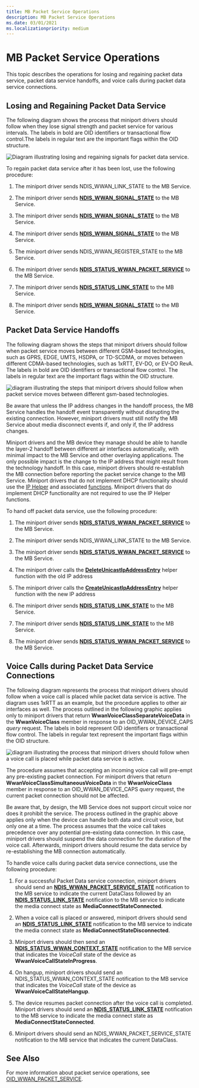 ```yaml
---
title: MB Packet Service Operations
description: MB Packet Service Operations
ms.date: 03/01/2021
ms.localizationpriority: medium
---
```


# MB Packet Service Operations

This topic describes the operations for losing and regaining packet data service, packet data service handoffs, and voice calls during packet data service connections.

## Losing and Regaining Packet Data Service

The following diagram shows the process that miniport drivers should follow when they lose signal strength and packet service for various intervals. The labels in bold are OID identifiers or transactional flow control.The labels in regular text are the important flags within the OID structure.

![Diagram illustrating losing and regaining signals for packet data service.](images/wwanregainingpacketdataservice.png)

To regain packet data service after it has been lost, use the following procedure:

1.  The miniport driver sends NDIS\_WWAN\_LINK\_STATE to the MB Service.

2.  The miniport driver sends [**NDIS\_WWAN\_SIGNAL\_STATE**](/windows-hardware/drivers/ddi/ndiswwan/ns-ndiswwan-_ndis_wwan_signal_state) to the MB Service.

3.  The miniport driver sends [**NDIS\_WWAN\_SIGNAL\_STATE**](/windows-hardware/drivers/ddi/ndiswwan/ns-ndiswwan-_ndis_wwan_signal_state) to the MB Service.

4.  The miniport driver sends [**NDIS\_WWAN\_SIGNAL\_STATE**](/windows-hardware/drivers/ddi/ndiswwan/ns-ndiswwan-_ndis_wwan_signal_state) to the MB Service.

5.  The miniport driver sends NDIS\_WWAN\_REGISTER\_STATE to the MB Service.

6.  The miniport driver sends [**NDIS\_STATUS\_WWAN\_PACKET\_SERVICE**](ndis-status-wwan-packet-service.md) to the MB Service.

7.  The miniport driver sends [**NDIS\_STATUS\_LINK\_STATE**](ndis-status-link-state.md) to the MB Service.

8.  The miniport driver sends [**NDIS\_WWAN\_SIGNAL\_STATE**](/windows-hardware/drivers/ddi/ndiswwan/ns-ndiswwan-_ndis_wwan_signal_state) to the MB Service.

## Packet Data Service Handoffs

The following diagram shows the steps that miniport drivers should follow when packet service moves between different GSM-based technologies, such as GPRS, EDGE, UMTS, HSDPA, or TD-SCDMA, or moves between different CDMA-based technologies, such as 1xRTT, EV-DO, or EV-DO RevA. The labels in bold are OID identifiers or transactional flow control. The labels in regular text are the important flags within the OID structure.

![diagram illustrating the steps that miniport drivers should follow when packet service moves between different gsm-based technologies.](images/wwanpacketdataservicehandoff.png)

Be aware that unless the IP address changes in the handoff process, the MB Service handles the handoff event transparently without disrupting the existing connection. However, miniport drivers must still notify the MB Service about media disconnect events if, and only if, the IP address changes.

Miniport drivers and the MB device they manage should be able to handle the layer-2 handoff between different air interfaces automatically, with minimal impact to the MB Service and other overlaying applications. The only possible impact is the change to the IP address that might result from the technology handoff. In this case, miniport drivers should re-establish the MB connection before reporting the packet service change to the MB Service. Miniport drivers that do not implement DHCP functionality should use the [IP Helper](ip-helper.md) and associated [functions](./ip-helper.md). Miniport drivers that do implement DHCP functionality are not required to use the IP Helper functions.

To hand off packet data service, use the following procedure:

1.  The miniport driver sends [**NDIS\_STATUS\_WWAN\_PACKET\_SERVICE**](ndis-status-wwan-packet-service.md) to the MB Service.

2.  The miniport driver sends NDIS\_WWAN\_LINK\_STATE to the MB Service.

3.  The miniport driver sends [**NDIS\_STATUS\_WWAN\_PACKET\_SERVICE**](ndis-status-wwan-packet-service.md) to the MB Service.

4.  The miniport driver calls the [**DeleteUnicastIpAddressEntry**](/previous-versions/windows/hardware/drivers/ff546370(v=vs.85)) helper function with the old IP address

5.  The miniport driver calls the [**CreateUnicastIpAddressEntry**](/previous-versions/windows/hardware/drivers/ff546227(v=vs.85)) helper function with the new IP address

6.  The miniport driver sends [**NDIS\_STATUS\_LINK\_STATE**](./ndis-status-link-state.md) to the MB Service.

7.  The miniport driver sends [**NDIS\_STATUS\_LINK\_STATE**](./ndis-status-link-state.md) to the MB Service.

8.  The miniport driver sends [**NDIS\_STATUS\_WWAN\_PACKET\_SERVICE**](./ndis-status-wwan-packet-service.md) to the MB Service.

## Voice Calls during Packet Data Service Connections

The following diagram represents the process that miniport drivers should follow when a voice call is placed while packet data service is active. The diagram uses 1xRTT as an example, but the procedure applies to other air interfaces as well. The process outlined in the following graphic applies only to miniport drivers that return **WwanVoiceClassSeparateVoiceData** in the **WwanVoiceClass** member in response to an OID\_WWAN\_DEVICE\_CAPS *query* request. The labels in bold represent OID identifiers or transactional flow control. The labels in regular text represent the important flags within the OID structure.

![diagram illustrating the process that miniport drivers should follow when a voice call is placed while packet data service is active.](images/wwanvoicecalls.png)

The procedure assumes that accepting an incoming voice call will pre-empt any pre-existing packet connection. For miniport drivers that return **WwanVoiceClassSimultaneousVoiceData** in the **WwanVoiceClass** member in response to an OID\_WWAN\_DEVICE\_CAPS *query* request, the current packet connection should not be affected.

Be aware that, by design, the MB Service does not support circuit voice nor does it prohibit the service. The process outlined in the graphic above applies only when the device can handle both data and circuit voice, but only one at a time. The process assumes that the voice call takes precedence over any potential pre-existing data connection. In this case, miniport drivers should suspend the data connection for the duration of the voice call. Afterwards, miniport drivers should resume the data service by re-establishing the MB connection automatically.

To handle voice calls during packet data service connections, use the following procedure:

1.  For a successful Packet Data service connection, miniport drivers should send an [**NDIS\_WWAN\_PACKET\_SERVICE\_STATE**](/windows-hardware/drivers/ddi/ndiswwan/ns-ndiswwan-_ndis_wwan_packet_service_state) notification to the MB service to indicate the current DataClass followed by an [**NDIS\_STATUS\_LINK\_STATE**](./ndis-status-link-state.md) notification to the MB service to indicate the media connect state as **MediaConnectStateConnected**.

2.  When a voice call is placed or answered, miniport drivers should send an [**NDIS\_STATUS\_LINK\_STATE**](./ndis-status-link-state.md) notification to the MB service to indicate the media connect state as **MediaConnectStateDisconnected**.

3.  Miniport drivers should then send an [**NDIS\_STATUS\_WWAN\_CONTEXT\_STATE**](./ndis-status-wwan-context-state.md) notification to the MB service that indicates the *VoiceCall* state of the device as **WwanVoiceCallStateInProgress**.

4.  On hangup, miniport drivers should send an NDIS\_STATUS\_WWAN\_CONTEXT\_STATE notification to the MB service that indicates the *VoiceCall* state of the device as **WwanVoiceCallStateHangup**.

5.  The device resumes packet connection after the voice call is completed. Miniport drivers should send an [**NDIS\_STATUS\_LINK\_STATE**](./ndis-status-link-state.md) notification to the MB service to indicate the media connect state as **MediaConnectStateConnected**.

6.  Miniport drivers should send an NDIS\_WWAN\_PACKET\_SERVICE\_STATE notification to the MB service that indicates the current DataClass.

## See Also

For more information about packet service operations, see [OID\_WWAN\_PACKET\_SERVICE](oid-wwan-packet-service.md).

 

